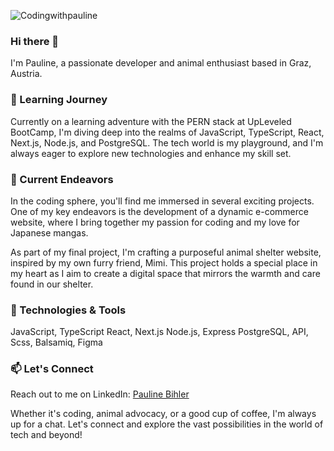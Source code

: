 ![Codingwithpauline](https://github.com/Pauline-Bihler/Pauline-Bihler/assets/142094836/20652748-590d-4216-b8ec-07a9106c3a1f)
### Hi there 👋

I'm Pauline, a passionate developer and animal enthusiast based in Graz, Austria. 

### 🌱 Learning Journey
Currently on a learning adventure with the PERN stack at UpLeveled BootCamp, I'm diving deep into the realms of JavaScript, TypeScript, React, Next.js, Node.js, and PostgreSQL. The tech world is my playground, and I'm always eager to explore new technologies and enhance my skill set.

### 🚀 Current Endeavors
In the coding sphere, you'll find me immersed in several exciting projects. One of my key endeavors is the development of a dynamic e-commerce website, where I bring together my passion for coding and my love for Japanese mangas.

As part of my final project, I'm crafting a purposeful animal shelter website, inspired by my own furry friend, Mimi. This project holds a special place in my heart as I aim to create a digital space that mirrors the warmth and care found in our shelter.

### 🔭 Technologies & Tools
JavaScript, TypeScript
React, Next.js
Node.js, Express
PostgreSQL, API, Scss, Balsamiq,
Figma

### 📫 Let's Connect
Reach out to me on LinkedIn: <a href="https://www.linkedin.com/in/pauline-bihler/">Pauline Bihler</a>


Whether it's coding, animal advocacy, or a good cup of coffee, I'm always up for a chat. Let's connect and explore the vast possibilities in the world of tech and beyond!

<!--
**Pauline-Bihler/Pauline-Bihler** is a ✨ _special_ ✨ repository because its `README.md` (this file) appears on your GitHub profile.

Here are some ideas to get you started:

- 🔭 I’m currently working on ...
- 🌱 I’m currently learning ...
- 👯 I’m looking to collaborate on ...
- 🤔 I’m looking for help with ...
- 💬 Ask me about ...
- 📫 How to reach me: ...
- 😄 Pronouns: ...
- ⚡ Fun fact: ...
-->

